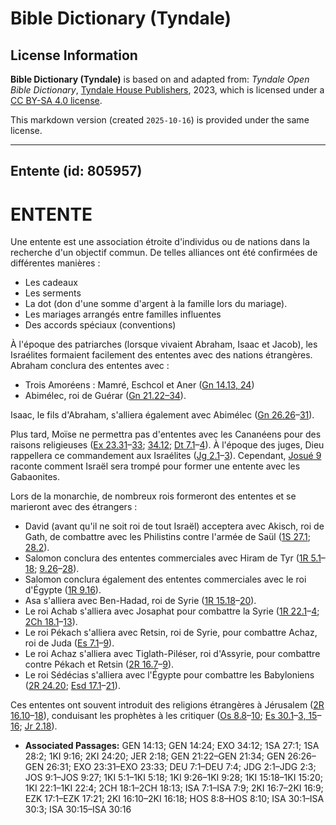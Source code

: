 # Bible Dictionary (Tyndale)

## License Information

**Bible Dictionary (Tyndale)** is based on and adapted from: _Tyndale Open Bible Dictionary_, [Tyndale House Publishers](https://tyndaleopenresources.com/), 2023, which is licensed under a [CC BY-SA 4.0 license](https://creativecommons.org/licenses/by-sa/4.0/legalcode.en).

This markdown version (created `2025-10-16`) is provided under the same license.



--------------------------------

## Entente (id: 805957)

ENTENTE
=======

Une entente est une association étroite d'individus ou de nations dans la recherche d'un objectif commun. De telles alliances ont été confirmées de différentes manières :

* Les cadeaux
* Les serments
* La dot (don d'une somme d'argent à la famille lors du mariage).
* Les mariages arrangés entre familles influentes
* Des accords spéciaux (conventions)

À l'époque des patriarches (lorsque vivaient Abraham, Isaac et Jacob), les Israélites formaient facilement des ententes avec des nations étrangères. Abraham conclura des ententes avec :

* Trois Amoréens : Mamré, Eschcol et Aner ([Gn 14\.13, 24](https://ref.ly/Gen14:13,Gen14:24))
* Abimélec, roi de Guérar ([Gn 21\.22–34](https://ref.ly/Gen21:22-Gen21:34)).

Isaac, le fils d'Abraham, s'alliera également avec Abimélec ([Gn 26\.26](https://ref.ly/Gen26:26-Gen26:31)–[31](https://ref.ly/Gen26:26-Gen26:31)).

Plus tard, Moïse ne permettra pas d'ententes avec les Cananéens pour des raisons religieuses ([Ex 23\.31](https://ref.ly/Exod23:31-Exod23:33)–[33](https://ref.ly/Exod23:31-Exod23:33); [34\.12](https://ref.ly/Exod34:12); [Dt 7\.1](https://ref.ly/Deut7:1-Deut7:4)–[4](https://ref.ly/Deut7:1-Deut7:4)). À l'époque des juges, Dieu rappellera ce commandement aux Israélites ([Jg 2\.1](https://ref.ly/Judg2:1-Judg2:3)–[3](https://ref.ly/Judg2:1-Judg2:3)). Cependant, [Josué 9](https://ref.ly/Josh9:1-Josh9:27) raconte comment Israël sera trompé pour former une entente avec les Gabaonites.

Lors de la monarchie, de nombreux rois formeront des ententes et se marieront avec des étrangers :

* David (avant qu'il ne soit roi de tout Israël) acceptera avec Akisch, roi de Gath, de combattre avec les Philistins contre l'armée de Saül ([1S 27\.1](https://ref.ly/1Sam27:1); [28\.2](https://ref.ly/1Sam28:2)).
* Salomon conclura des ententes commerciales avec Hiram de Tyr ([1R 5\.1](https://ref.ly/1Kgs5:1-1Kgs5:18)–[18](https://ref.ly/1Kgs5:1-1Kgs5:18); [9\.26](https://ref.ly/1Kgs9:26-1Kgs9:28)–[28](https://ref.ly/1Kgs9:26-1Kgs9:28)).
* Salomon conclura également des ententes commerciales avec le roi d'Égypte ([1R 9\.16](https://ref.ly/1Kgs9:16)).
* Asa s'alliera avec Ben\-Hadad, roi de Syrie ([1R 15\.18](https://ref.ly/1Kgs15:18-1Kgs15:20)–[20](https://ref.ly/1Kgs15:18-1Kgs15:20)).
* Le roi Achab s'alliera avec Josaphat pour combattre la Syrie ([1R 22\.1](https://ref.ly/1Kgs22:1-1Kgs22:4)–[4](https://ref.ly/1Kgs22:1-1Kgs22:4); [2Ch 18\.1](https://ref.ly/2Chr18:1-2Chr18:13)–[13](https://ref.ly/2Chr18:1-2Chr18:13)).
* Le roi Pékach s'alliera avec Retsin, roi de Syrie, pour combattre Achaz, roi de Juda ([Es 7\.1](https://ref.ly/Isa7:1-Isa7:9)–[9](https://ref.ly/Isa7:1-Isa7:9)).
* Le roi Achaz s'alliera avec Tiglath\-Piléser, roi d'Assyrie, pour combattre contre Pékach et Retsin ([2R 16\.7](https://ref.ly/2Kgs16:7-2Kgs16:9)–[9](https://ref.ly/2Kgs16:7-2Kgs16:9)).
* Le roi Sédécias s'alliera avec l'Égypte pour combattre les Babyloniens ([2R 24\.20](https://ref.ly/2Kgs24:20); [Esd 17\.1](https://ref.ly/Ezek17:1-Ezek17:21)–[21](https://ref.ly/Ezek17:1-Ezek17:21)).

Ces ententes ont souvent introduit des religions étrangères à Jérusalem ([2R 16\.10](https://ref.ly/2Kgs16:10-2Kgs16:18)–[18](https://ref.ly/2Kgs16:10-2Kgs16:18)), conduisant les prophètes à les critiquer ([Os 8\.8](https://ref.ly/Hos8:8-Hos8:10)–[10](https://ref.ly/Hos8:8-Hos8:10); [Es 30\.1](https://ref.ly/Isa30:1-Isa30:3,Isa30:15-Isa30:16)–[3, 15](https://ref.ly/Isa30:1-Isa30:3,Isa30:15-Isa30:16)–[16](https://ref.ly/Isa30:1-Isa30:3,Isa30:15-Isa30:16); [Jr 2\.18](https://ref.ly/Jer2:18)).

* **Associated Passages:** GEN 14:13; GEN 14:24; EXO 34:12; 1SA 27:1; 1SA 28:2; 1KI 9:16; 2KI 24:20; JER 2:18; GEN 21:22–GEN 21:34; GEN 26:26–GEN 26:31; EXO 23:31–EXO 23:33; DEU 7:1–DEU 7:4; JDG 2:1–JDG 2:3; JOS 9:1–JOS 9:27; 1KI 5:1–1KI 5:18; 1KI 9:26–1KI 9:28; 1KI 15:18–1KI 15:20; 1KI 22:1–1KI 22:4; 2CH 18:1–2CH 18:13; ISA 7:1–ISA 7:9; 2KI 16:7–2KI 16:9; EZK 17:1–EZK 17:21; 2KI 16:10–2KI 16:18; HOS 8:8–HOS 8:10; ISA 30:1–ISA 30:3; ISA 30:15–ISA 30:16

